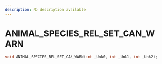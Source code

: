 ```yaml
---
description: No description available 
---
```


# ANIMAL_SPECIES_REL_SET_CAN_WARN

```cpp
void ANIMAL_SPECIES_REL_SET_CAN_WARN(int _Unk0, int _Unk1, int _Unk2);
```